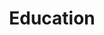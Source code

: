 ---
# This topic lives at
# https://digital.gov/topics/education

slug: "education"

# Topic Title
title: "Education"

# description — keep it short and clear
summary: ""


# Weight
weight: 1

# For more information on managing topics,
# see https://github.com/GSA/digitalgov.gov/wiki
---